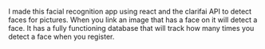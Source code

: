 I made this facial recognition app using react and the clarifai API to detect faces for pictures. 
When you link an image that has a face on it will detect a face.
It has a fully functioning database that will track how many times you detect a face when you register.
